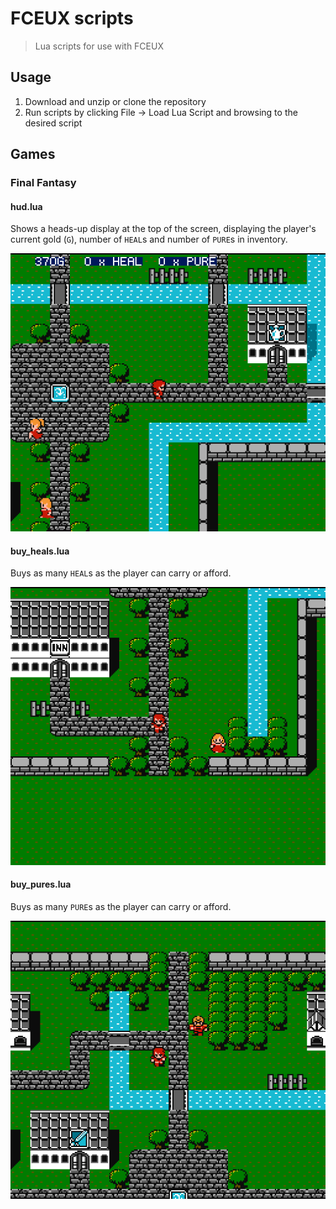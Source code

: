 # FCEUX scripts
> Lua scripts for use with FCEUX

## Usage

1. Download and unzip or clone the repository
2. Run scripts by clicking File -> Load Lua Script and browsing to the desired script

## Games

### Final Fantasy

#### hud.lua

Shows a heads-up display at the top of the screen, displaying the player's current gold (`G`), number of `HEAL`s and number of `PURE`s in inventory.

![Final Fantasy HUD](screenshots/ff/hud.gif)

#### buy_heals.lua

Buys as many `HEAL`s as the player can carry or afford.

![Final Fantasy Buy Heals](screenshots/ff/buy_heals.gif)

#### buy_pures.lua

Buys as many `PURE`s as the player can carry or afford.

![Final Fantasy Buy Pures](screenshots/ff/buy_pures.gif)
